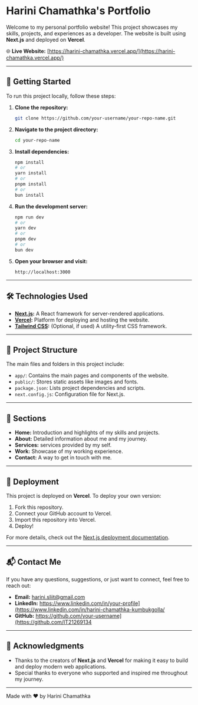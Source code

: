 
# Harini Chamathka's Portfolio

Welcome to my personal portfolio website! This project showcases my skills, projects, and experiences as a developer. The website is built using **Next.js** and deployed on **Vercel**.

🌐 **Live Website:** [https://harini-chamathka.vercel.app/](https://harini-chamathka.vercel.app/)

---

## 🚀 Getting Started

To run this project locally, follow these steps:

1. **Clone the repository:**
   ```bash
   git clone https://github.com/your-username/your-repo-name.git
   ```

2. **Navigate to the project directory:**
   ```bash
   cd your-repo-name
   ```

3. **Install dependencies:**
   ```bash
   npm install
   # or
   yarn install
   # or
   pnpm install
   # or
   bun install
   ```

4. **Run the development server:**
   ```bash
   npm run dev
   # or
   yarn dev
   # or
   pnpm dev
   # or
   bun dev
   ```

5. **Open your browser and visit:**
   ```
   http://localhost:3000
   ```

---

## 🛠️ Technologies Used

- **[Next.js](https://nextjs.org/):** A React framework for server-rendered applications.
- **[Vercel](https://vercel.com/):** Platform for deploying and hosting the website.
- **[Tailwind CSS](https://tailwindcss.com/):** (Optional, if used) A utility-first CSS framework.

---

## 📂 Project Structure

The main files and folders in this project include:

- `app/`: Contains the main pages and components of the website.
- `public/`: Stores static assets like images and fonts.
- `package.json`: Lists project dependencies and scripts.
- `next.config.js`: Configuration file for Next.js.

---

## 📄 Sections

- **Home:** Introduction and highlights of my skills and projects.
- **About:** Detailed information about me and my journey.
- **Services:** services provided by my self.
- **Work:** Showcase of my working experience.
- **Contact:** A way to get in touch with me.

---

## 🚀 Deployment

This project is deployed on **Vercel**. To deploy your own version:

1. Fork this repository.
2. Connect your GitHub account to Vercel.
3. Import this repository into Vercel.
4. Deploy!

For more details, check out the [Next.js deployment documentation](https://nextjs.org/docs/app/building-your-application/deploying).

---

## 📬 Contact Me

If you have any questions, suggestions, or just want to connect, feel free to reach out:

- **Email:** harini.sliit@gmail.com
- **LinkedIn:** https://www.linkedin.com/in/your-profile](https://www.linkedin.com/in/harini-chamathka-kumbukgolla/
- **GitHub:** https://github.com/your-username](https://github.com/IT21269134

---

## 🙏 Acknowledgments

- Thanks to the creators of **Next.js** and **Vercel** for making it easy to build and deploy modern web applications.
- Special thanks to everyone who supported and inspired me throughout my journey.

---

Made with ❤️ by Harini Chamathka
```
